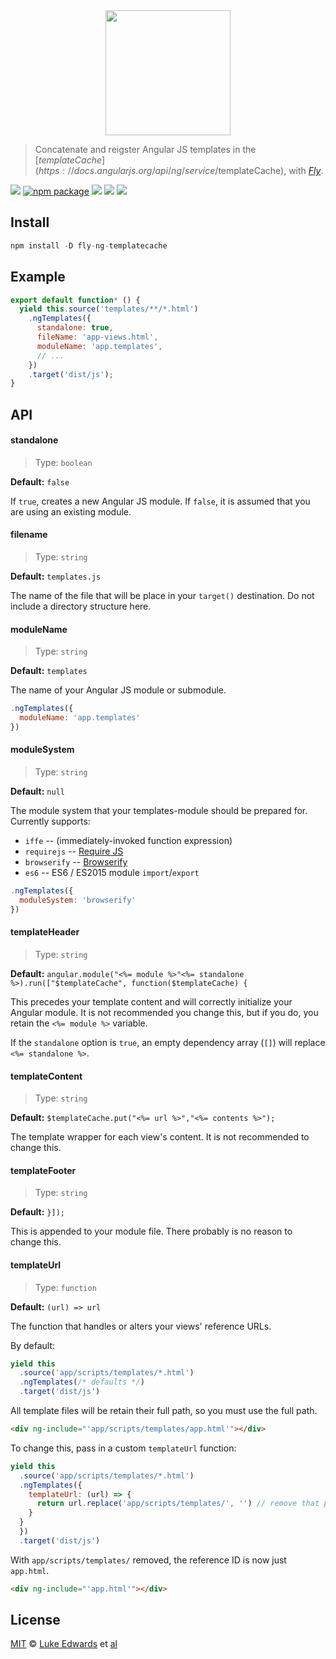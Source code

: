<div align="center">
  <a href="http://github.com/flyjs/fly">
    <img width=200px  src="https://cloud.githubusercontent.com/assets/8317250/8733685/0be81080-2c40-11e5-98d2-c634f076ccd7.png">
  </a>
</div>

> Concatenate and reigster Angular JS templates in the [$templateCache](https://docs.angularjs.org/api/ng/service/$templateCache), with _[Fly][fly]_.

[![][fly-badge]][fly]
[![npm package][npm-ver-link]][releases]
[![][dl-badge]][npm-pkg-link]
[![][travis-badge]][travis-link]
[![][mit-badge]][mit]

## Install

```a
npm install -D fly-ng-templatecache
```

## Example

```js
export default function* () {
  yield this.source('templates/**/*.html')
    .ngTemplates({
      standalone: true,
      fileName: 'app-views.html',
      moduleName: 'app.templates',
      // ...
    })
    .target('dist/js');
}
```

## API

#### standalone

> Type: `boolean`

**Default:** `false`

If `true`, creates a new Angular JS module. If `false`, it is assumed that you are using an existing module.

#### filename

> Type: `string`

**Default:** `templates.js`

The name of the file that will be place in your `target()` destination. Do not include a directory structure here.

#### moduleName

> Type: `string`

**Default:** `templates`

The name of your Angular JS module or submodule.

```js
.ngTemplates({
  moduleName: 'app.templates'
})
```

#### moduleSystem

> Type: `string`

**Default:** `null`

The module system that your templates-module should be prepared for. Currently supports:
* `iffe` -- (immediately-invoked function expression)
* `requirejs` -- [Require JS](http://requirejs.org/docs/api.html#define)
* `browserify` -- [Browserify](https://github.com/substack/node-browserify#browserify)
* `es6` -- ES6 / ES2015 module `import`/`export`

```js
.ngTemplates({
  moduleSystem: 'browserify'
})
```

#### templateHeader

> Type: `string`

**Default:** `angular.module("<%= module %>"<%= standalone %>).run(["$templateCache", function($templateCache) {`

This precedes your template content and will correctly initialize your Angular module. It is not recommended you change this, but if you do, you retain the `<%= module %>` variable.

If the `standalone` option is `true`, an empty dependency array (`[]`) will replace `<%= standalone %>`. 

#### templateContent

> Type: `string`

**Default:** `$templateCache.put("<%= url %>","<%= contents %>");`

The template wrapper for each view's content. It is not recommended to change this.

#### templateFooter

> Type: `string`

**Default:** `}]);`

This is appended to your module file. There probably is no reason to change this.

#### templateUrl

> Type: `function`

**Default:** `(url) => url`

The function that handles or alters your views' reference URLs.

By default:
```js
yield this
  .source('app/scripts/templates/*.html')
  .ngTemplates(/* defaults */)
  .target('dist/js')
```

All template files will be retain their full path, so you must use the full path.

```html
<div ng-include="'app/scripts/templates/app.html'"></div>
```

To change this, pass in a custom `templateUrl` function:

```js
yield this
  .source('app/scripts/templates/*.html')
  .ngTemplates({
    templateUrl: (url) => {
      return url.replace('app/scripts/templates/', '') // remove that path
    }
  }
  })
  .target('dist/js')
```

With `app/scripts/templates/` removed, the reference ID is now just `app.html`.

```html
<div ng-include="'app.html'"></div>
```

## License

[MIT][mit] © [Luke Edwards][author] et [al][contributors]


[mit]:          http://opensource.org/licenses/MIT
[author]:       https://lukeed.com
[contributors]: https://github.com/lukeed/fly-ng-templatecache/graphs/contributors
[releases]:     https://github.com/lukeed/fly-ng-templatecache/releases
[fly]:          https://www.github.com/flyjs/fly
[fly-badge]:    https://img.shields.io/badge/fly-JS-05B3E1.svg?style=flat-square
[mit-badge]:    https://img.shields.io/badge/license-MIT-444444.svg?style=flat-square
[npm-pkg-link]: https://www.npmjs.org/package/fly-ng-templatecache
[npm-ver-link]: https://img.shields.io/npm/v/fly-ng-templatecache.svg?style=flat-square
[dl-badge]:     http://img.shields.io/npm/dm/fly-ng-templatecache.svg?style=flat-square
[travis-link]:  https://travis-ci.org/lukeed/fly-ng-templatecache
[travis-badge]: http://img.shields.io/travis/lukeed/fly-ng-templatecache.svg?style=flat-square
